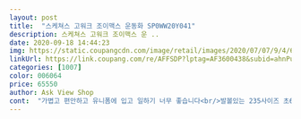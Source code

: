 ```yaml
---
layout: post 
title:  "스케쳐스 고워크 조이맥스 운동화 SP0WW20Y041" 
description: 스케쳐스 고워크 조이맥스 운 ..
date: 2020-09-18 14:44:23 
img: https://static.coupangcdn.com/image/retail/images/2020/07/07/9/4/61db3710-8dc7-4245-a79b-8890902bb1b4.jpg 
linkUrl: https://link.coupang.com/re/AFFSDP?lptag=AF3600438&subid=ahnPublicAsk&pageKey=1802888118&itemId=3067524582&vendorItemId=71034812736&traceid=V0-113-89b02c3997d8cbc6 
categories: [1007] 
color: 006064 
price: 65550 
author: Ask View Shop 
cont:  "가볍고 편안하고 유니폼에 입고 일하기 너무 좋습니다<br/>발볼있는 235사이즈 초6  여아가 신어요.<br/><br/>발볼있어서 한사이즈업도 고려해봐야겠어요.<br/><br/>싸이즈는 정싸이즈예요<br/>저렴하게 넘 잘샀어요<br/>짱입니다 두번째 구매<br/>착용감도 가볍고 좋아요<br/>쿠션감좋고 가벼워서 좋아하네요.<br/><br/>쿠션이 있어 발도 편하고<br/>" 
---
```

